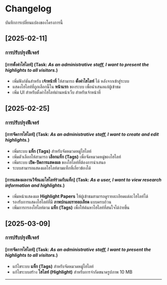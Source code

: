 # Changelog

บันทึกการเปลี่ยนแปลงของโครงการนี้

## [2025-02-11]
### การปรับปรุงฟีเจอร์

#### [การตั้งค่าไฮไลท์] (Task: *As an administrative staff, I want to present the highlights to all visitors.*)
- เพิ่มฟังก์ชันสำหรับ **เจ้าหน้าที่** ให้สามารถ **ตั้งค่าไฮไลท์** ได้ หลังจากเข้าสู่ระบบ
- แสดงไฮไลท์ที่ถูกเลือกนี้ใน **หน้าแรก** ของระบบ เพื่อนำเสนอแก่ผู้เข้าชม
- เพิ่ม UI สำหรับตั้งค่าไฮไลท์ผ่านหน้าเว็บ สำหรับเจ้าหน้าที่

## [2025-02-25]
### การปรับปรุงฟีเจอร์

#### [การจัดการไฮไลท์] (Task: *As an administrative staff, I want to create and edit highlights.*)
- เพิ่มระบบ **แท็ก (Tags)** สำหรับจัดหมวดหมู่ไฮไลท์
- เพิ่มตัวเลือกให้สามารถ **เลือกแท็ก (Tags)** เพื่อจัดหมวดหมู่ของไฮไลท์
- เพิ่มระบบ **เปิด-ปิดการแสดงผล** ของไฮไลท์ที่ต้องการนำเสนอ
- ระบบสามารถแสดงผลไฮไลท์ตามแท็กที่เกี่ยวข้องได้

#### [การแสดงผลงานวิจัยและไฮไลท์ร่วมกับแท็ก] (Task: *As a user, I want to view research information and highlights.*)
- เพิ่มหน้าแสดงผล **Highlight Papers** ให้ผู้เข้าชมสามารถดูรายละเอียดแต่ละไฮไลท์ได้
- รองรับการแสดงไฮไลท์ที่มี **ภาพปกและรายละเอียด** แบบครบถ้วน
- เพิ่มการกรองไฮไลท์ตาม **แท็ก (Tags)** เพื่อให้ค้นหาไฮไลท์ที่สนใจได้ง่ายขึ้น

## [2025-03-09]
### การปรับปรุงฟีเจอร์

#### [การจัดการไฮไลท์] (Task: *As an administrative staff, I want to present the highlights to all visitors.*)
- แก้ไขระบบ **แท็ก (Tags)** สำหรับจัดหมวดหมู่ไฮไลท์
- แก้ไขระบบสร้าง **ไฮไลท์ (Highlight)** สำหรับการจำกัดขนาดรูปภาพ 10 MB

---

